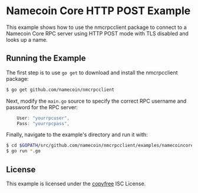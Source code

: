 Namecoin Core HTTP POST Example
===============================

This example shows how to use the nmcrpcclient package to connect to a Namecoin
Core RPC server using HTTP POST mode with TLS disabled and looks up a name.

## Running the Example

The first step is to use `go get` to download and install the nmcrpcclient package:

```bash
$ go get github.com/namecoin/nmcrpcclient
```

Next, modify the `main.go` source to specify the correct RPC username and
password for the RPC server:

```Go
	User: "yourrpcuser",
	Pass: "yourrpcpass",
```

Finally, navigate to the example's directory and run it with:

```bash
$ cd $GOPATH/src/github.com/namecoin/nmcrpcclient/examples/namecoincorehttp
$ go run *.go
```

## License

This example is licensed under the [copyfree](http://copyfree.org) ISC License.
